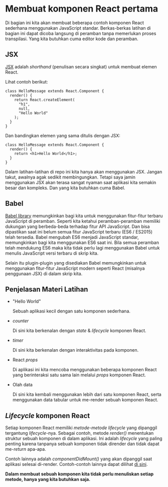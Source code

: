 # Membuat komponen React pertama

Di bagian ini kita akan membuat beberapa contoh komponen React sederhana menggunakan JavaScript standar.
Berkas-berkas latihan di bagian ini dapat dicoba langsung di peramban tanpa memerlukan proses transpilasi. Yang kita butuhkan cuma editor kode dan peramban.

## JSX

[JSX](https://facebook.github.io/react/docs/introducing-jsx.html) adalah _shorthand_ (penulisan secara singkat) untuk membuat elemen React.

Lihat contoh berikut:

```
class HelloMessage extends React.Component {
  render() {
    return React.createElement(
      "h1",
      null,
      "Hello World"
    );
  }
}
```

Dan bandingkan elemen yang sama ditulis dengan JSX:

```
class HelloMessage extends React.Component {
  render() {
    return <h1>Hello World</h1>;
  }
}
```

Dalam latihan-latihan di repo ini kita hanya akan menggunakan JSX. Jangan takut, awalnya agak sedikit membingungkan.
Tetapi saya jamin menggunakan JSX akan terasa sangat nyaman saat aplikasi kita semakin besar dan kompleks. Dan yang kita butuhkan cuma Babel.

## Babel

[Babel library](https://babeljs.io) memungkinkan bagi kita untuk menggunakan fitur-fitur terbaru JavaScript di peramban.
Seperti kita ketahui peramban-peramban memiliki dukungan yang berbeda-beda terhadap fitur API JavaScript. Dan bisa dipastikan saat ini belum semua fitur JavaScript terbaru (ES6 / ES2015) telah tersedia.
Babel mengubah ES6 menjadi JavaScript standar, memungkinkan bagi kita menggunakan ES6 saat ini. Bila semua peramban telah mendukung ES6 maka kita tidak perlu lagi menggunakan Babel untuk menulis JavaScript versi terbaru di skrip kita.

Selain itu plugin-plugin yang disediakan Babel memungkinkan untuk menggunakan fitur-fitur JavaScript modern seperti React (misalnya penggunaan JSX) di dalam skrip kita.

## Penjelasan Materi Latihan

* "Hello World"
	
  Sebuah aplikasi kecil dengan satu komponen sederhana.

* _counter_
  
  Di sini kita berkenalan dengan _state_ & _lifecycle_ komponen React.

* _timer_
  
  Di sini kita berkenalan dengan interaktivitas pada komponen.

* React _props_
  
  Di aplikasi ini kita mencoba menggunakan beberapa komponen React yang berinteraksi satu sama lain melalui _props_ komponen React.

* Olah data
  
  Di sini kita kembali menggunakan lebih dari satu komponen React, serta menggunakan data tabular untuk me-render sebuah komponen React.

## _Lifecycle_ komponen React

Setiap komponen React memiliki _metode-metode lifecycle_ yang dipanggil tergantung _lifecycle_-nya. Sebagai contoh, metode _render()_ menentukan struktur sebuah komponen di dalam aplikasi. Ini adalah _lifecycle_ yang paling penting karena tanpanya sebuah komponen tidak dirender dan tidak dapat me-_return_ apa-apa.

Contoh lainnya adalah _componentDidMount()_ yang akan dipanggil saat aplikasi selesai di-render. Contoh-contoh lainnya dapat dilihat [di sini](https://facebook.github.io/react/docs/react-component.html).

__Dalam membuat sebuah komponen kita tidak perlu menuliskan setiap metode, hanya yang kita butuhkan saja.__

